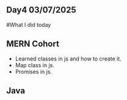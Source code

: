 ## Day4 03/07/2025

#What I did today

## MERN Cohort
- Learned classes in js and how to create it.
- Map class in js.
- Promises in js.

## Java

